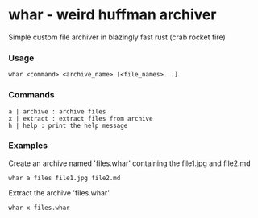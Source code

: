 # whar - weird huffman archiver

Simple custom file archiver in blazingly fast rust (crab rocket fire)

### Usage
```
whar <command> <archive_name> [<file_names>...]
```

### Commands
```
a | archive : archive files
x | extract : extract files from archive
h | help : print the help message
```

### Examples
Create an archive named 'files.whar' containing the file1.jpg and file2.md
```
whar a files file1.jpg file2.md
```
Extract the archive 'files.whar'
```
whar x files.whar
```
